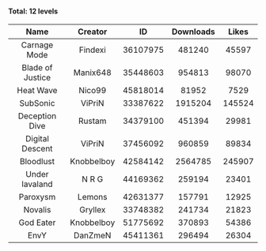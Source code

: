 #### Total: 12 levels

| Name | Creator | ID | Downloads | Likes |
|:---:|:---:|:---:|:---:|:---:|
| Carnage Mode | Findexi | 36107975 | 481240 | 45597
| Blade of Justice | Manix648 | 35448603 | 954813 | 98070
| Heat Wave | Nico99 | 45818014 | 81952 | 7529
| SubSonic | ViPriN | 33387622 | 1915204 | 145524
| Deception Dive | Rustam | 34379100 | 451394 | 29981
| Digital Descent | ViPriN | 37456092 | 960859 | 89834
| Bloodlust | Knobbelboy | 42584142 | 2564785 | 245907
| Under lavaland | N R G | 44169362 | 259194 | 23401
| Paroxysm | Lemons | 42631377 | 157791 | 12925
| Novalis | Gryllex | 33748382 | 241734 | 21823
| God Eater | Knobbelboy | 51775692 | 370893 | 54386
| EnvY | DanZmeN | 45411361 | 296494 | 26304
